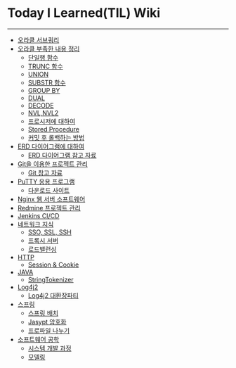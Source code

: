 # Today I Learned(TIL) Wiki
---
- [오라클 서브쿼리](https://velog.io/@kimsunho940904/Oracle-%EC%84%9C%EB%B8%8C%EC%BF%BC%EB%A6%AC)
- [오라클 부족한 내용 정리]()
  - [단일행 함수](https://github.com/kimsunho940904/TIL/wiki/%5B%EC%98%A4%EB%9D%BC%ED%81%B4%5D-%EB%8B%A8%EC%9D%BC%ED%96%89-%ED%95%A8%EC%88%98)
  - [TRUNC 함수](https://github.com/kimsunho940904/TIL/wiki/%5B%EC%98%A4%EB%9D%BC%ED%81%B4%5D-TRUNC-%ED%95%A8%EC%88%98)
  - [UNION](https://github.com/kimsunho940904/TIL/wiki/%5B%EC%98%A4%EB%9D%BC%ED%81%B4%5D-UNION)
  - [SUBSTR 함수](https://github.com/kimsunho940904/TIL/wiki/%5B%EC%98%A4%EB%9D%BC%ED%81%B4%5D-SUBSTR-%ED%95%A8%EC%88%98)
  - [GROUP BY](https://github.com/kimsunho940904/TIL/wiki/%5B%EC%98%A4%EB%9D%BC%ED%81%B4%5D-GROUP-BY)
  - [DUAL](https://github.com/kimsunho940904/TIL/wiki/%5B%EC%98%A4%EB%9D%BC%ED%81%B4%5D-DUAL)
  - [DECODE](https://github.com/kimsunho940904/TIL/wiki/%5B%EC%98%A4%EB%9D%BC%ED%81%B4%5D-DECODE)
  - [NVL,NVL2](https://github.com/kimsunho940904/TIL/wiki/%5B%EC%98%A4%EB%9D%BC%ED%81%B4%5D-NVL)
  - [프로시저에 대하여](https://github.com/kimsunho940904/TIL/wiki/%5B%EC%98%A4%EB%9D%BC%ED%81%B4%5D-%ED%94%84%EB%A1%9C%EC%8B%9C%EC%A0%80%EC%97%90-%EB%8C%80%ED%95%98%EC%97%AC)
  - [Stored Procedure](https://github.com/kimsunho940904/TIL/wiki/%5B%EC%98%A4%EB%9D%BC%ED%81%B4%5D-Stored-Procedure)
  - [커밋 후 롤백하는 방법](https://github.com/kimsunho940904/TIL/wiki/%5B%EC%98%A4%EB%9D%BC%ED%81%B4%5D-%EC%BB%A4%EB%B0%8B-%ED%9B%84-%EB%A1%A4%EB%B0%B1)
- [ERD 다이어그램에 대하여](https://github.com/kimsunho940904/TIL/wiki/%5BERD-%EB%8B%A4%EC%9D%B4%EC%96%B4%EA%B7%B8%EB%9E%A8%5D%EC%97%90-%EB%8C%80%ED%95%98%EC%97%AC)
  - [ERD 다이어그램 참고 자료](https://m.blog.naver.com/wizardry0629/221969935493)
- [Git을 이용한 프로젝트 관리](https://github.com/kimsunho940904/TIL/wiki/Git%EC%9D%84-%EC%82%AC%EC%9A%A9%ED%95%B4%EB%B3%B4%EC%9E%90!!)
  - [Git 참고 자료](https://velog.io/@kimsunho940904/git-%EB%AA%85%EB%A0%B9%EC%96%B4-%EC%A0%95%EB%A6%AC)
- [PuTTY 응용 프로그램](https://github.com/kimsunho940904/TIL/wiki/%5BPuTTY%5D%EC%97%90-%EB%8C%80%ED%95%98%EC%97%AC)
  - [다운로드 사이트](https://www.putty.org/)
- [Nginx 웹 서버 소프트웨어]()
- [Redmine 프로젝트 관리]()
- [Jenkins CI/CD](https://github.com/kimsunho940904/TIL/wiki/%5BJenkins%5D-CI---CD)
- [네트워크 지식]()
  - [SSO, SSL, SSH](https://github.com/kimsunho940904/TIL/wiki/%5B%EB%84%A4%ED%8A%B8%EC%9B%8C%ED%81%AC-%EC%A7%80%EC%8B%9D%5D-SSL)
  - [프록시 서버](https://github.com/kimsunho940904/TIL/wiki/%5B%EB%8F%84%EB%A9%94%EC%9D%B8-%EC%A7%80%EC%8B%9D%5D-%ED%94%84%EB%A1%9D%EC%8B%9C-%EC%84%9C%EB%B2%84)
  - [로드밸런싱](https://github.com/kimsunho940904/TIL/wiki/%5B%EB%8F%84%EB%A9%94%EC%9D%B8-%EC%A7%80%EC%8B%9D%5D%EB%B6%80%ED%95%98-%EB%B6%84%EC%82%B0(Load-Balancing))
- [HTTP]()
  - [Session & Cookie](https://github.com/kimsunho940904/TIL/wiki/%5BHTTP%5D-Session-&-Cookie)
- [JAVA]()
  - [StringTokenizer](https://github.com/kimsunho940904/TIL/wiki/%5BJava%5D-StringTokenizer)
- [Log4j2]()
  - [Log4j2 대환장파티](https://github.com/kimsunho940904/TIL/wiki/%5BLog4j2%5D-%EB%8C%80%ED%99%98%EC%9E%A5%ED%8C%8C%ED%8B%B0)
- [스프링]()
  - [스프링 배치](https://github.com/kimsunho940904/TIL/wiki/%5B%EC%8A%A4%ED%94%84%EB%A7%81%5D-%EC%8A%A4%ED%94%84%EB%A7%81-%EB%B0%B0%EC%B9%98)
  - [Jasypt 암호화](https://github.com/kimsunho940904/TIL/wiki/%5B%EC%8A%A4%ED%94%84%EB%A7%81%5D-Jasypt)
  - [프로파일 나누기](https://github.com/kimsunho940904/TIL/wiki/%5B%EC%8A%A4%ED%94%84%EB%A7%81%5D-%ED%94%84%EB%A1%9C%ED%8C%8C%EC%9D%BC-%EB%82%98%EB%88%84%EA%B8%B0)
- [소프트웨어 공학]()
  - [시스템 개발 과정]()
  - [모델링]()

